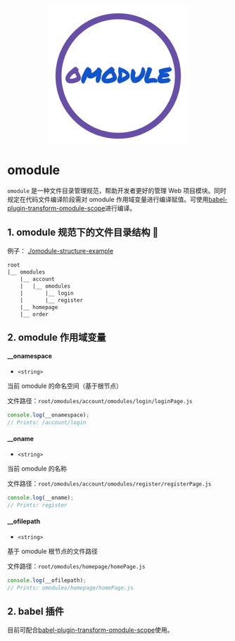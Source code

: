 <p align="center">
    <img width="320" src="./omodule-logo.svg">
</p>

# omodule
`omodule` 是一种文件目录管理规范，帮助开发者更好的管理 Web 项目模块。同时规定在代码文件编译阶段需对 omodule 作用域变量进行编译赋值。可使用[babel-plugin-transform-omodule-scope](https://github.com/omodule/babel-plugin-transform-omodule-scope)进行编译。

## 1. omodule 规范下的文件目录结构 🌲
例子： [./omodule-structure-example](./omodule-structure-example)
```
root
|__ omodules
    |__ account
    |   |__ omodules
    |       |__ login
    |       |__ register
    |__ homepage
    |__ order
```
## 2. omodule 作用域变量

#### __onamespace
- `<string>`

当前 omodule 的命名空间（基于根节点）  

文件路径：`root/omodules/account/omodules/login/loginPage.js`

```javascript
console.log(__onamespace);
// Prints: /account/login
```

#### __oname
- `<string>`

当前 omodule 的名称

文件路径：`root/omodules/account/omodules/register/registerPage.js`
```javascript
console.log(__oname);
// Prints: register
```

#### __ofilepath
- `<string>`

基于 omodule 根节点的文件路径

文件路径：`root/omodules/homepage/homePage.js`

```javascript
console.log(__ofilepath);
// Prints: omodules/homepage/homePage.js
```

## 2. babel 插件
目前可配合[babel-plugin-transform-omodule-scope](https://github.com/omodule/babel-plugin-transform-omodule-scope)使用。
